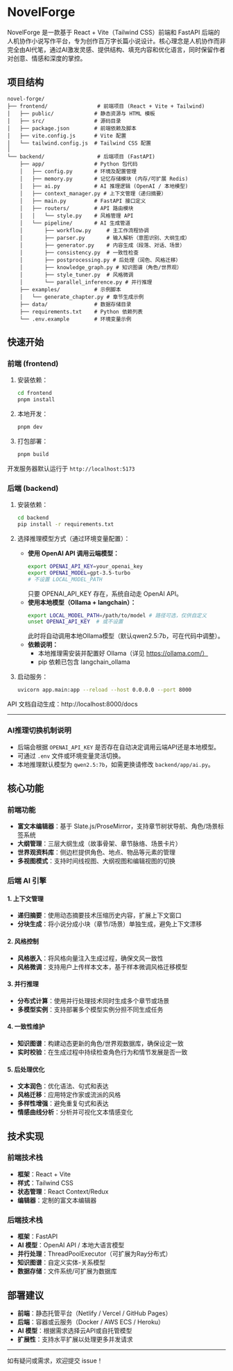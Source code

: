 # NovelForge

NovelForge 是一款基于 React + Vite（Tailwind CSS）前端和 FastAPI 后端的人机协作小说写作平台，专为创作百万字长篇小说设计。核心理念是人机协作而非完全由AI代笔，通过AI激发灵感、提供结构、填充内容和优化语言，同时保留作者对创意、情感和深度的掌控。

## 项目结构
```
novel-forge/
├── frontend/                # 前端项目 (React + Vite + Tailwind)
│   ├── public/             # 静态资源与 HTML 模板
│   ├── src/                # 源码目录
│   ├── package.json        # 前端依赖及脚本
│   ├── vite.config.js      # Vite 配置
│   └── tailwind.config.js  # Tailwind CSS 配置
│
└── backend/                 # 后端项目 (FastAPI)
    ├── app/                # Python 包代码
    │   ├── config.py       # 环境及配置管理
    │   ├── memory.py       # 记忆存储模块 (内存/可扩展 Redis)
    │   ├── ai.py           # AI 推理逻辑 (OpenAI / 本地模型)
    │   ├── context_manager.py # 上下文管理（递归摘要）
    │   ├── main.py         # FastAPI 接口定义
    │   ├── routers/        # API 路由模块
    │   │   └── style.py    # 风格管理 API
    │   └── pipeline/       # AI 生成管道
    │       ├── workflow.py     # 主工作流程协调
    │       ├── parser.py       # 输入解析（意图识别、大纲生成）
    │       ├── generator.py    # 内容生成（段落、对话、场景）
    │       ├── consistency.py  # 一致性检查
    │       ├── postprocessing.py # 后处理（润色、风格迁移）
    │       ├── knowledge_graph.py # 知识图谱（角色/世界观）
    │       ├── style_tuner.py  # 风格微调
    │       └── parallel_inference.py # 并行推理
    ├── examples/           # 示例脚本
    │   └── generate_chapter.py # 章节生成示例
    ├── data/               # 数据存储目录
    ├── requirements.txt    # Python 依赖列表
    └── .env.example        # 环境变量示例
```

## 快速开始

### 前端 (frontend)
1. 安装依赖：
   ```bash
   cd frontend
   pnpm install
   ```
2. 本地开发：
   ```bash
   pnpm dev
   ```
3. 打包部署：
   ```bash
   pnpm build
   ```

开发服务器默认运行于 `http://localhost:5173`

### 后端 (backend)
1. 安装依赖：
   ```bash
   cd backend
   pip install -r requirements.txt
   ```
2. 选择推理模型方式（通过环境变量配置）：
   - **使用 OpenAI API 调用云端模型：**
     ```bash
     export OPENAI_API_KEY=your_openai_key
     export OPENAI_MODEL=gpt-3.5-turbo
     # 不设置 LOCAL_MODEL_PATH
     ```
     只要 OPENAI_API_KEY 存在，系统自动走 OpenAI API。
   - **使用本地模型（Ollama + langchain）：**
     ```bash
     export LOCAL_MODEL_PATH=/path/to/model # 路径可选，仅供自定义
     unset OPENAI_API_KEY  # 或不设置
     ```
     此时将自动调用本地Ollama模型（默认qwen2.5:7b，可在代码中调整）。
   - **依赖说明：**
     - 本地推理需安装并配置好 Ollama（详见 https://ollama.com/）
     - pip 依赖已包含 langchain_ollama

3. 启动服务：
   ```bash
   uvicorn app.main:app --reload --host 0.0.0.0 --port 8000
   ```

API 文档自动生成：http://localhost:8000/docs

---

### AI推理切换机制说明
- 后端会根据 `OPENAI_API_KEY` 是否存在自动决定调用云端API还是本地模型。
- 可通过 `.env` 文件或环境变量灵活切换。
- 本地推理默认模型为 `qwen2.5:7b`，如需更换请修改 `backend/app/ai.py`。

## 核心功能

### 前端功能
- **富文本编辑器**：基于 Slate.js/ProseMirror，支持章节树状导航、角色/场景标签系统
- **大纲管理**：三层大纲生成（故事骨架、章节脉络、场景卡片）
- **世界观资料库**：侧边栏提供角色、地点、物品等元素的管理
- **多视图模式**：支持时间线视图、大纲视图和编辑视图的切换

### 后端 AI 引擎

#### 1. 上下文管理
- **递归摘要**：使用动态摘要技术压缩历史内容，扩展上下文窗口
- **分块生成**：将小说分成小块（章节/场景）单独生成，避免上下文漂移

#### 2. 风格控制
- **风格嵌入**：将风格向量注入生成过程，确保文风一致性
- **风格微调**：支持用户上传样本文本，基于样本微调风格迁移模型

#### 3. 并行推理
- **分布式计算**：使用并行处理技术同时生成多个章节或场景
- **多模型实例**：支持部署多个模型实例分担不同生成任务

#### 4. 一致性维护
- **知识图谱**：构建动态更新的角色/世界观数据库，确保设定一致
- **实时校验**：在生成过程中持续检查角色行为和情节发展是否一致

#### 5. 后处理优化
- **文本润色**：优化语法、句式和表达
- **风格迁移**：应用特定作家或流派的风格
- **多样性增强**：避免重复句式和表达
- **情感曲线分析**：分析并可视化文本情感变化

## 技术实现

### 前端技术栈
- **框架**：React + Vite
- **样式**：Tailwind CSS
- **状态管理**：React Context/Redux
- **编辑器**：定制的富文本编辑器

### 后端技术栈
- **框架**：FastAPI
- **AI 模型**：OpenAI API / 本地大语言模型
- **并行处理**：ThreadPoolExecutor（可扩展为Ray分布式）
- **知识图谱**：自定义实体-关系模型
- **数据存储**：文件系统/可扩展为数据库

## 部署建议
- **前端**：静态托管平台（Netlify / Vercel / GitHub Pages）
- **后端**：容器或云服务（Docker / AWS ECS / Heroku）
- **AI 模型**：根据需求选择云API或自托管模型
- **扩展性**：支持水平扩展以处理更多并发请求

---

如有疑问或需求，欢迎提交 issue！
